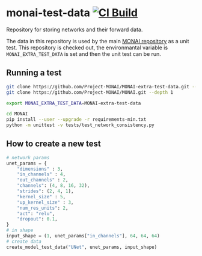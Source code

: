 # monai-test-data [![CI Build](https://github.com/Project-MONAI/MONAI-extra-test-data/workflows/build/badge.svg?branch=main)](https://github.com/Project-MONAI/MONAI-extra-test-data/commits/main)

Repository for storing networks and their forward data. 

The data in this repository is used by the main [MONAI repository](https://github.com/Project-MONAI/MONAI) as a unit test. This repository is checked out, the environmantal variable is `MONAI_EXTRA_TEST_DATA` is set and then the unit test can be run.

## Running a test

```bash
git clone https://github.com/Project-MONAI/MONAI-extra-test-data.git --depth 1
git clone https://github.com/Project-MONAI/MONAI.git --depth 1

export MONAI_EXTRA_TEST_DATA=MONAI-extra-test-data

cd MONAI
pip install --user --upgrade -r requirements-min.txt
python -m unittest -v tests/test_network_consistency.py

```

## How to create a new test

```python
# network params
unet_params = {
    "dimensions" : 3,
    "in_channels" : 4,
    "out_channels" : 2,
    "channels": (4, 8, 16, 32),
    "strides": (2, 4, 1),
    "kernel_size" : 5,
    "up_kernel_size" : 3,
    "num_res_units": 2,
    "act": "relu",
    "dropout": 0.1,
}
# in shape
input_shape = (1, unet_params["in_channels"], 64, 64, 64)
# create data
create_model_test_data("UNet", unet_params, input_shape)
```
